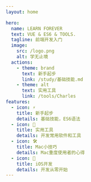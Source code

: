 ```yaml
---
layout: home

hero:
  name: LEARN FOREVER
  text: VUE & ES6 & TOOLS.
  tagline: 前端开发入门
  image:
    src: /logo.png
    alt: 学无止境
  actions:
    - theme: brand
      text: 新手起步
      link: /study/基础技能.md
    - theme: alt
      text: 实用工具
      link: /tools/Charles
features:
  - icon: ⚡️
    title: 新手起步
    details: 基础技能，ES6语法
  - icon: 🖖
    title: 实用工具
    details: 开发常用软件和工具
  - icon: 🛠️
    title: Mac小技巧
    details: Mac重度使用者的心得
  - icon: 📱
    title: iOS开发
    details: 开发从零开始
---
```

